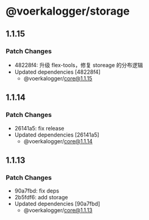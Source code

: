 # @voerkalogger/storage

## 1.1.15

### Patch Changes

-   48228f4: 升级 flex-tools，修复 storeage 的分布逻辑
-   Updated dependencies [48228f4]
    -   @voerkalogger/core@1.1.15

## 1.1.14

### Patch Changes

-   26141a5: fix release
-   Updated dependencies [26141a5]
    -   @voerkalogger/core@1.1.14

## 1.1.13

### Patch Changes

-   90a7fbd: fix deps
-   2b5fdf6: add storage
-   Updated dependencies [90a7fbd]
    -   @voerkalogger/core@1.1.13
